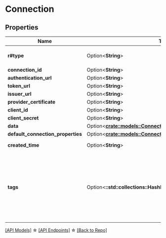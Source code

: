# Connection

## Properties

Name | Type | Description | Notes
------------ | ------------- | ------------- | -------------
**r#type** | Option<**String**> |  | [optional][default to Oauth2]
**connection_id** | Option<**String**> |  | [optional]
**authentication_url** | Option<**String**> |  | [optional]
**token_url** | Option<**String**> |  | [optional]
**issuer_url** | Option<**String**> |  | [optional]
**provider_certificate** | Option<**String**> |  | [optional]
**client_id** | Option<**String**> |  | [optional]
**client_secret** | Option<**String**> |  | [optional]
**data** | Option<[**crate::models::ConnectionData**](Connection_data.md)> |  | [optional]
**default_connection_properties** | Option<[**crate::models::ConnectionDefaultConnectionProperties**](ConnectionDefaultConnectionProperties.md)> |  | [optional]
**created_time** | Option<**String**> |  | [optional][readonly]
**tags** | Option<**::std::collections::HashMap<String, String>**> | The tags associated with this resource, this property is an map. { key1: value1, key2: value2 } | [optional]

[[API Models]](./README.md#documentation-for-models) ☆ [[API Endpoints]](./README.md#documentation-for-api-endpoints) ☆ [[Back to Repo]](../README.md)


